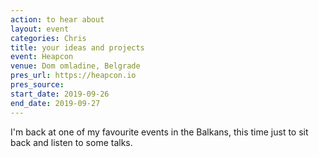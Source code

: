 ```yaml
---
action: to hear about
layout: event
categories: Chris
title: your ideas and projects
event: Heapcon
venue: Dom omladine, Belgrade
pres_url: https://heapcon.io
pres_source:
start_date: 2019-09-26
end_date: 2019-09-27
---
```


I'm back at one of my favourite events in the Balkans, this time just to sit back and listen to some talks.
